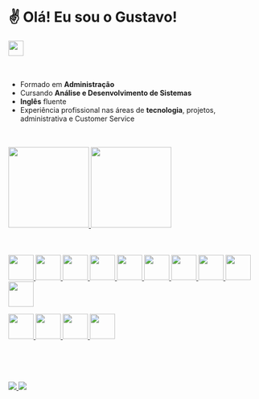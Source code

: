# ✌️ Olá! Eu sou o Gustavo!

<a href="https://br.linkedin.com/in/gustavogalli" target="_blank">
  <img style="height: 30px" src="https://cdn.jsdelivr.net/gh/devicons/devicon/icons/linkedin/linkedin-original.svg"/>
</a> 

<!--
<a href="https://wa.me/5511945113393?text=Oi!%20Vi%20seu%20GitHub%20e%20gostaria%20de%20conversar!" target="_blank">
  <img style="height: 30px" src="https://upload.wikimedia.org/wikipedia/commons/5/5e/WhatsApp_icon.png">
</a>
-->

<br>
<br>
<br>

* Formado em **Administração**
* Cursando **Análise e Desenvolvimento de Sistemas**
* **Inglês** fluente
* Experiência profissional nas áreas de **tecnologia**, projetos, administrativa e Customer Service

<br>
<br>

<div>
  <a href="https://github.com/gustavogalli">
  <img height="160em" src="https://github-readme-stats.vercel.app/api?username=gustavogalli&show_icons=true&include_all_commits=true&count_private=true&theme=github_dark"/>
  <img height="160em" src="https://github-readme-stats.vercel.app/api/top-langs/?username=gustavogalli&layout=compact&langs_count=16&theme=github_dark"/>
</div>

<br>
<br>
<br>
  
<!--
### 💻 Tecnologias

##### Front-end
<img src="https://img.shields.io/badge/HTML5-E34F26?style=for-the-badge&logo=html5&logoColor=white"> 
<img src="https://img.shields.io/badge/CSS3-1572B6?style=for-the-badge&logo=css3&logoColor=white">
<img src="https://img.shields.io/badge/JavaScript-F7DF1E?style=for-the-badge&logo=javascript&logoColor=black">
<img src="https://img.shields.io/badge/Bootstrap-563D7C?style=for-the-badge&logo=bootstrap&logoColor=white">
<img src="https://img.shields.io/badge/Angular-DD0031?style=for-the-badge&logo=angular&logoColor=white">
<img src="https://img.shields.io/badge/Netlify-00C7B7?style=for-the-badge&logo=netlify&logoColor=white">
-->
  
<img style="height: 50px" src="https://cdn.jsdelivr.net/gh/devicons/devicon/icons/html5/html5-plain-wordmark.svg" />
<img style="height: 50px" src="https://cdn.jsdelivr.net/gh/devicons/devicon/icons/css3/css3-plain-wordmark.svg" />
<img style="height: 50px" src="https://cdn.jsdelivr.net/gh/devicons/devicon/icons/javascript/javascript-plain.svg" />
<img style="height: 50px" src="https://cdn.jsdelivr.net/gh/devicons/devicon/icons/bootstrap/bootstrap-plain-wordmark.svg" />
<img style="height: 50px" src="https://cdn.jsdelivr.net/gh/devicons/devicon/icons/angularjs/angularjs-plain.svg" />
<img style="width: 50px" src="https://cdn.jsdelivr.net/gh/devicons/devicon/icons/vscode/vscode-original.svg" />
  
<!--
##### Back-end
<img src="https://img.shields.io/badge/Java-ED8B00?style=for-the-badge&logo=java&logoColor=white">
<img src="https://img.shields.io/badge/Junit5-25A162?style=for-the-badge&logo=junit5&logoColor=white">
<img src="https://img.shields.io/badge/Spring-6DB33F?style=for-the-badge&logo=spring&logoColor=white">
<img src="https://img.shields.io/badge/Spring_Boot-F2F4F9?style=for-the-badge&logo=spring-boot">
<img src="https://img.shields.io/badge/MySQL-005C84?style=for-the-badge&logo=mysql&logoColor=white">
<img src="https://img.shields.io/badge/json-5E5C5C?style=for-the-badge&logo=json&logoColor=white">
<img src="https://img.shields.io/badge/Swagger-85EA2D?style=for-the-badge&logo=Swagger&logoColor=white">
<img src="https://img.shields.io/badge/Heroku-430098?style=for-the-badge&logo=heroku&logoColor=white">
-->

<img style="width: 50px" src="https://cdn.jsdelivr.net/gh/devicons/devicon/icons/java/java-original.svg" />
<img style="width: 50px" src="https://cdn.jsdelivr.net/gh/devicons/devicon/icons/spring/spring-original.svg" />
<img style="width: 50px" src="https://cdn.jsdelivr.net/gh/devicons/devicon/icons/mysql/mysql-original.svg" />
<img style="width: 50px" src="https://cdn.jsdelivr.net/gh/devicons/devicon/icons/heroku/heroku-plain-wordmark.svg" />
  
<!--
##### Tools
<img src="https://img.shields.io/badge/GIT-E44C30?style=for-the-badge&logo=git&logoColor=white">
<img src="https://img.shields.io/badge/GitHub-100000?style=for-the-badge&logo=github&logoColor=white">
<img src="https://img.shields.io/badge/Jira-0052CC?style=for-the-badge&logo=Jira&logoColor=white">
<img src="https://img.shields.io/badge/Notion-000000?style=for-the-badge&logo=notion&logoColor=white">
<img src="https://img.shields.io/badge/Linux-FCC624?style=for-the-badge&logo=linux&logoColor=black">
<img src="https://img.shields.io/badge/Eclipse-2C2255?style=for-the-badge&logo=eclipse&logoColor=white">
<img src="https://img.shields.io/badge/Visual_Studio_Code-0078D4?style=for-the-badge&logo=visual%20studio%20code&logoColor=white">
-->

<img style="width: 50px" src="https://cdn.jsdelivr.net/gh/devicons/devicon/icons/git/git-original.svg" /> <img style="width: 50px" src="https://cdn.jsdelivr.net/gh/devicons/devicon/icons/github/github-original.svg" /> <img style="width: 50px" src="https://cdn.jsdelivr.net/gh/devicons/devicon/icons/jira/jira-original-wordmark.svg" /> <img style="width: 50px" src="https://cdn.jsdelivr.net/gh/devicons/devicon/icons/ubuntu/ubuntu-plain-wordmark.svg" />
  
<!--
##### Office
<img src="https://img.shields.io/badge/Google%20Sheets-34A853?style=for-the-badge&logo=google-sheets&logoColor=white">
<img src="https://img.shields.io/badge/Microsoft_Excel-217346?style=for-the-badge&logo=microsoft-excel&logoColor=white">
<img src="https://img.shields.io/badge/Microsoft_PowerPoint-B7472A?style=for-the-badge&logo=microsoft-powerpoint&logoColor=white">
<img src="https://img.shields.io/badge/Microsoft_Word-2B579A?style=for-the-badge&logo=microsoft-word&logoColor=white">
-->
  
<br>
<br>
<br>
<br>

<!--
### 🚀 Contato
-->
  
<a href="https://br.linkedin.com/in/gustavogalli" target="_blank">
  <img src="https://img.shields.io/badge/LinkedIn-0077B5?style=for-the-badge&logo=linkedin&logoColor=white"></img>
</a> <a href="mailto:gustavosgalli@gmail.com" target="_blank">
  <img src="https://img.shields.io/badge/Gmail-D14836?style=for-the-badge&logo=gmail&logoColor=white"></img>
</a> <!--<a href="https://wa.me/5511945113393?text=Oi!%20Vi%20seu%20GitHub%20e%20gostaria%20de%20conversar!" target="_blank">
  <img src="https://img.shields.io/badge/WhatsApp-25D366?style=for-the-badge&logo=whatsapp&logoColor=white"></img>
</a>-->
